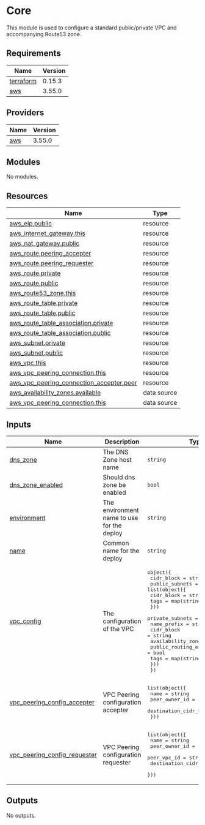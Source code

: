 # Core

This module is used to configure a standard public/private VPC and accompanying Route53 zone.

## Requirements

| Name | Version |
|------|---------|
| <a name="requirement_terraform"></a> [terraform](#requirement\_terraform) | 0.15.3 |
| <a name="requirement_aws"></a> [aws](#requirement\_aws) | 3.55.0 |

## Providers

| Name | Version |
|------|---------|
| <a name="provider_aws"></a> [aws](#provider\_aws) | 3.55.0 |

## Modules

No modules.

## Resources

| Name | Type |
|------|------|
| [aws_eip.public](https://registry.terraform.io/providers/hashicorp/aws/3.55.0/docs/resources/eip) | resource |
| [aws_internet_gateway.this](https://registry.terraform.io/providers/hashicorp/aws/3.55.0/docs/resources/internet_gateway) | resource |
| [aws_nat_gateway.public](https://registry.terraform.io/providers/hashicorp/aws/3.55.0/docs/resources/nat_gateway) | resource |
| [aws_route.peering_accepter](https://registry.terraform.io/providers/hashicorp/aws/3.55.0/docs/resources/route) | resource |
| [aws_route.peering_requester](https://registry.terraform.io/providers/hashicorp/aws/3.55.0/docs/resources/route) | resource |
| [aws_route.private](https://registry.terraform.io/providers/hashicorp/aws/3.55.0/docs/resources/route) | resource |
| [aws_route.public](https://registry.terraform.io/providers/hashicorp/aws/3.55.0/docs/resources/route) | resource |
| [aws_route53_zone.this](https://registry.terraform.io/providers/hashicorp/aws/3.55.0/docs/resources/route53_zone) | resource |
| [aws_route_table.private](https://registry.terraform.io/providers/hashicorp/aws/3.55.0/docs/resources/route_table) | resource |
| [aws_route_table.public](https://registry.terraform.io/providers/hashicorp/aws/3.55.0/docs/resources/route_table) | resource |
| [aws_route_table_association.private](https://registry.terraform.io/providers/hashicorp/aws/3.55.0/docs/resources/route_table_association) | resource |
| [aws_route_table_association.public](https://registry.terraform.io/providers/hashicorp/aws/3.55.0/docs/resources/route_table_association) | resource |
| [aws_subnet.private](https://registry.terraform.io/providers/hashicorp/aws/3.55.0/docs/resources/subnet) | resource |
| [aws_subnet.public](https://registry.terraform.io/providers/hashicorp/aws/3.55.0/docs/resources/subnet) | resource |
| [aws_vpc.this](https://registry.terraform.io/providers/hashicorp/aws/3.55.0/docs/resources/vpc) | resource |
| [aws_vpc_peering_connection.this](https://registry.terraform.io/providers/hashicorp/aws/3.55.0/docs/resources/vpc_peering_connection) | resource |
| [aws_vpc_peering_connection_accepter.peer](https://registry.terraform.io/providers/hashicorp/aws/3.55.0/docs/resources/vpc_peering_connection_accepter) | resource |
| [aws_availability_zones.available](https://registry.terraform.io/providers/hashicorp/aws/3.55.0/docs/data-sources/availability_zones) | data source |
| [aws_vpc_peering_connection.this](https://registry.terraform.io/providers/hashicorp/aws/3.55.0/docs/data-sources/vpc_peering_connection) | data source |

## Inputs

| Name | Description | Type | Default | Required |
|------|-------------|------|---------|:--------:|
| <a name="input_dns_zone"></a> [dns\_zone](#input\_dns\_zone) | The DNS Zone host name | `string` | `""` | no |
| <a name="input_dns_zone_enabled"></a> [dns\_zone\_enabled](#input\_dns\_zone\_enabled) | Should dns zone be enabled | `bool` | `false` | no |
| <a name="input_environment"></a> [environment](#input\_environment) | The environment name to use for the deploy | `string` | n/a | yes |
| <a name="input_name"></a> [name](#input\_name) | Common name for the deploy | `string` | n/a | yes |
| <a name="input_vpc_config"></a> [vpc\_config](#input\_vpc\_config) | The configuration of the VPC | <pre>object({<br>    cidr_block = string<br>    public_subnets = list(object({<br>      cidr_block = string<br>      tags       = map(string)<br>    }))<br>    private_subnets = list(object({<br>      name_prefix             = string<br>      cidr_block              = string<br>      availability_zone_index = number<br>      public_routing_enabled  = bool<br>      tags                    = map(string)<br>    }))<br>  })</pre> | n/a | yes |
| <a name="input_vpc_peering_config_accepter"></a> [vpc\_peering\_config\_accepter](#input\_vpc\_peering\_config\_accepter) | VPC Peering configuration accepter | <pre>list(object({<br>    name                   = string<br>    peer_owner_id          = string<br>    destination_cidr_block = string<br>  }))</pre> | `[]` | no |
| <a name="input_vpc_peering_config_requester"></a> [vpc\_peering\_config\_requester](#input\_vpc\_peering\_config\_requester) | VPC Peering configuration requester | <pre>list(object({<br>    name                   = string<br>    peer_owner_id          = string<br>    peer_vpc_id            = string<br>    destination_cidr_block = string<br>  }))</pre> | `[]` | no |

## Outputs

No outputs.

